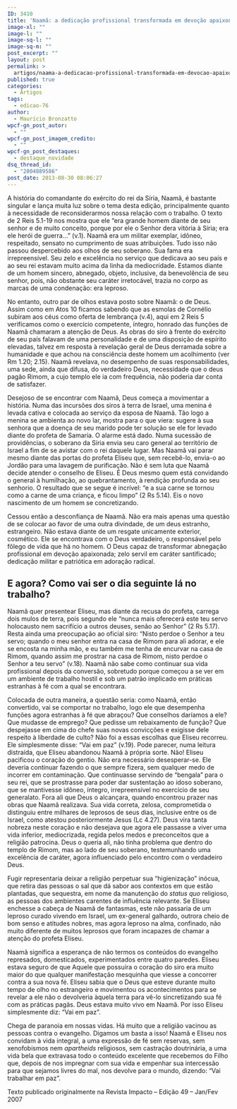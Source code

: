 ```yaml
---
ID: 3410
title: 'Naamã: a dedicação profissional transformada em devoção apaixonada'
image-xl: ""
image-l: ""
image-sq-l: ""
image-sq-m: ""
post_excerpt: ""
layout: post
permalink: >
  artigos/naama-a-dedicacao-profissional-transformada-em-devocao-apaixonada.html
published: true
categories:
  - Artigos
tags:
  - edicao-76
author:
  - Maurício Bronzatto
wpcf-gn_post_autor:
  - ""
wpcf-gn_post_imagem_credito:
  - ""
wpcf-gn_post_destaques:
  - destaque_novidade
dsq_thread_id:
  - "2804889586"
post_date: 2013-08-30 08:06:27
---
```

A história do comandante do exército do rei da Síria, Naamã, é bastante singular e lança muita luz sobre o tema desta edição, principalmente quanto à necessidade de reconsiderarmos nossa relação com o trabalho. O texto de 2 Reis 5.1-19 nos mostra que ele “era grande homem diante de seu senhor e de muito conceito, porque por ele o Senhor dera vitória à Síria; era ele herói de guerra…” (v.1). Naamã era um militar exemplar, idôneo, respeitado, sensato no cumprimento de suas atribuições. Tudo isso não passou despercebido aos olhos de seu soberano. Sua fama era irrepreensível. Seu zelo e excelência no serviço que dedicava ao seu país e ao seu rei estavam muito acima da linha da mediocridade. Estamos diante de um homem sincero, abnegado, objeto, inclusive, da benevolência de seu senhor, pois, não obstante seu caráter irretocável, trazia no corpo as marcas de uma condenação: era leproso.

No entanto, outro par de olhos estava posto sobre Naamã: o de Deus. Assim como em Atos 10 ficamos sabendo que as esmolas de Cornélio subiram aos céus como oferta de lembrança (v.4), aqui em 2 Reis 5 verificamos como o exercício competente, íntegro, honrado das funções de Naamã chamaram a atenção de Deus. As obras do siro à frente do exército de seu país falavam de uma personalidade e de uma disposição de espírito elevadas, talvez em resposta à revelação geral de Deus derramada sobre a humanidade e que achou na consciência deste homem um acolhimento (ver Rm 1.20; 2.15). Naamã revelava, no desempenho de suas responsabilidades, uma sede, ainda que difusa, do verdadeiro Deus, necessidade que o deus pagão Rimom, a cujo templo ele ia com frequência, não poderia dar conta de satisfazer.

Desejoso de se encontrar com Naamã, Deus começa a movimentar a história. Numa das incursões dos siros à terra de Israel, uma menina é levada cativa e colocada ao serviço da esposa de Naamã. Tão logo a menina se ambienta ao novo lar, mostra para o que viera: sugere à sua senhora que a doença de seu marido pode ter solução se ele for levado diante do profeta de Samaria. O alarme está dado. Numa sucessão de providências, o soberano da Síria envia seu caro general ao território de Israel a fim de se avistar com o rei daquele lugar. Mas Naamã vai parar mesmo diante das portas do profeta Eliseu que, sem recebê-lo, envia-o ao Jordão para uma lavagem de purificação. Não é sem luta que Naamã decide atender o conselho de Eliseu. É Deus mesmo quem está convidando o general à humilhação, ao quebrantamento, à rendição profunda ao seu senhorio. O resultado que se segue é incrível: “e a sua carne se tornou como a carne de uma criança, e ficou limpo” (2 Rs 5.14). Eis o novo nascimento de um homem se concretizando.

Cessou então a desconfiança de Naamã. Não era mais apenas uma questão de se colocar ao favor de uma outra divindade, de um deus estranho, estrangeiro. Não estava diante de um resgate unicamente exterior, cosmético. Ele se encontrava com o Deus verdadeiro, o responsável pelo fôlego de vida que há no homem. O Deus capaz de transformar abnegação profissional em devoção apaixonada; zelo servil em caráter santificado; dedicação militar e patriótica em adoração radical.
<h2>E agora? Como vai ser o dia seguinte lá no trabalho?</h2>
Naamã quer presentear Eliseu, mas diante da recusa do profeta, carrega dois mulos de terra, pois segundo ele “nunca mais oferecerá este teu servo holocausto nem sacrifício a outros deuses, senão ao Senhor” (2 Rs 5.17). Resta ainda uma preocupação ao oficial siro: “Nisto perdoe o Senhor a teu servo; quando o meu senhor entra na casa de Rimom para ali adorar, e ele se encosta na minha mão, e eu também me tenha de encurvar na casa de Rimom, quando assim me prostrar na casa de Rimom, nisto perdoe o Senhor a teu servo” (v.18). Naamã não sabe como continuar sua vida profissional depois da conversão, sobretudo porque começou a se ver em um ambiente de trabalho hostil e sob um patrão implicado em práticas estranhas à fé com a qual se encontrara.

Colocada de outra maneira, a questão seria: como Naamã, então convertido, vai se comportar no trabalho, logo ele que desempenha funções agora estranhas à fé que abraçou? Que conselhos daríamos a ele? Que mudasse de emprego? Que pedisse um rebaixamento de função? Que despejasse em cima do chefe suas novas convicções e exigisse dele respeito à liberdade de culto? Não foi a essas escolhas que Eliseu recorreu. Ele simplesmente disse: “Vai em paz” (v.19). Pode parecer, numa leitura distraída, que Eliseu abandonou Naamã à própria sorte. Não! Eliseu pacificou o coração do gentio. Não era necessário desesperar-se. Ele deveria continuar fazendo o que sempre fizera, sem qualquer medo de incorrer em contaminação. Que continuasse servindo de “bengala” para o seu rei, que se prostrasse para poder dar sustentação ao idoso soberano, que se mantivesse idôneo, íntegro, irrepreensível no exercício de seu generalato. Fora ali que Deus o alcançara, quando encontrou prazer nas obras que Naamã realizava. Sua vida correta, zelosa, comprometida o distinguiu entre milhares de leprosos de seus dias, inclusive entre os de Israel, como atestou posteriormente Jesus (Lc 4.27). Deus vira tanta nobreza neste coração e não desejava que agora ele passasse a viver uma vida inferior, mediocrizada, regida pelos medos e preconceitos que a religião patrocina. Deus o queria ali, não tinha problema que dentro do templo de Rimom, mas ao lado de seu soberano, testemunhando uma excelência de caráter, agora influenciado pelo encontro com o verdadeiro Deus.

Fugir representaria deixar a religião perpetuar sua “higienização” inócua, que retira das pessoas o sal que dá sabor aos contextos em que estão plantadas, que sequestra, em nome da manutenção do <i>status quo</i> religioso, as pessoas dos ambientes carentes de influência relevante. Se Eliseu enchesse a cabeça de Naamã de fantasmas, este não passaria de um leproso curado vivendo em Israel, um ex-general galhardo, outrora cheio de bom senso e atitudes nobres, mas agora leproso na alma, confinado, não muito diferente de muitos leprosos que foram incapazes de chamar a atenção do profeta Eliseu.

Naamã significa a esperança de não termos os conteúdos do evangelho represados, domesticados, experimentados entre quatro paredes. Eliseu estava seguro de que Aquele que possuíra o coração do siro era muito maior do que qualquer manifestação mesquinha que viesse a concorrer contra a sua nova fé. Eliseu sabia que o Deus que esteve durante muito tempo de olho no estrangeiro e movimentou os acontecimentos para se revelar a ele não o devolveria àquela terra para vê-lo sincretizando sua fé com as práticas pagãs. Deus estava muito vivo em Naamã. Por isso Eliseu simplesmente diz: “Vai em paz”.

Chega de paranoia em nossas vidas. Há muito que a religião vacinou as pessoas contra o evangelho. Digamos um basta a isso! Naamã e Eliseu nos convidam à vida integral, a uma expressão de fé sem reservas, sem xenofobismos nem <i>apartheids </i>religiosos, sem castração doutrinária, a uma vida bela que extravasa todo o conteúdo excelente que recebemos do Filho que, depois de nos impregnar com sua vida e empenhar sua intercessão para que sejamos livres do mal, nos devolve para o mundo, dizendo: “Vai trabalhar em paz”.
<p class="pebio">Texto publicado originalmente na Revista Impacto – Edição 49 – Jan/Fev 2007</p>